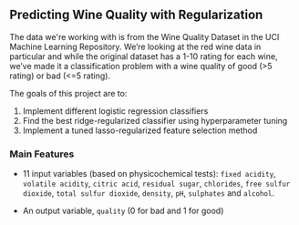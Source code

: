 ## Predicting Wine Quality with Regularization

The data we're working with is from the Wine Quality Dataset in the UCI Machine Learning Repository. We’re looking at the red wine data in particular and while the original dataset has a 1-10 rating for each wine, we’ve made it a classification problem with a wine quality of good (>5 rating) or bad (<=5 rating).

The goals of this project are to:

1. Implement different logistic regression classifiers
2. Find the best ridge-regularized classifier using hyperparameter tuning
3. Implement a tuned lasso-regularized feature selection method

### Main Features
- 11 input variables (based on physicochemical tests):
`fixed acidity`, `volatile acidity`, `citric acid`, `residual sugar`, `chlorides`, `free sulfur dioxide`, `total sulfur dioxide`, `density`, `pH`, `sulphates` and `alcohol`.

- An output variable, `quality` (0 for bad and 1 for good)
